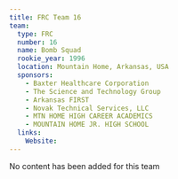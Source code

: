 ```yaml
---
title: FRC Team 16
team:
  type: FRC
  number: 16
  name: Bomb Squad
  rookie_year: 1996
  location: Mountain Home, Arkansas, USA
  sponsors:
    - Baxter Healthcare Corporation
    - The Science and Technology Group
    - Arkansas FIRST
    - Novak Technical Services, LLC
    - MTN HOME HIGH CAREER ACADEMICS
    - MOUNTAIN HOME JR. HIGH SCHOOL
  links:
    Website: 
---
```

No content has been added for this team